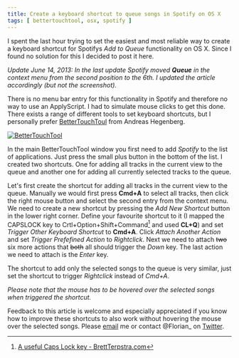 ```yaml
---
title: Create a keyboard shortcut to queue songs in Spotify on OS X
tags: [ bettertouchtool, osx, spotify ]
---
```


I spent the last hour trying to set the easiest and most reliable way to create a keyboard shortcut for Spotifys *Add to Queue* functionality on OS X. Since I found no solution for this I decided to post it here.

*Update June 14, 2013: In the last update Spotify moved __Queue__ in the context menu from the second position to the 6th. I updated the article accordingly (but not the screenshot).*

There is no menu bar entry for this functionality in Spotify and therefore no way to use an ApplyScript. I had to simulate mouse clicks to get this done. There exists a range of different tools to set keyboard shortcuts, but I personally prefer [BetterTouchToul](http://www.bettertouchtool.net) from Andreas Hegenberg.

[![BetterTouchTool](/img/spotify-queue-keyboard-shortcut/bettertouchtool-800.png)](/img/spotify-queue-keyboard-shortcut/bettertouchtool.png)

In the main BetterTouchTool window you first need to add *Spotify* to the list of applications. Just press the small plus button in the bottom of the list. I created two shortcuts. One for adding all tracks in the current view to the queue and another one for adding all currently selected tracks to the queue.

Let's first create the shortcut for adding all tracks in the current view to the queue. Manually we would first press **Cmd+A** to select all tracks, then click the right mouse button and select the second entry from the context menu. We need to create a new shortcut by pressing the *Add New Shortcut* button in the lower right corner. Define your favourite shortcut to it (I mapped the CAPSLOCK key to Crtl+Option+Shift+Command[^capslockkey] and used **CL+Q**) and set *Trigger Other Keyboard Shortcut* to **Cmd+A**. Click *Attach Another Action* and set *Trigger Prefefined Action* to *Rightclick*. Next we need to attach <strike>two</strike> six more actions that <strike>both</strike> all should trigger the *Down* key. The last action we need to attach is the *Enter* key.

The shortcut to add only the selected songs to the queue is very similar, just set the shortcut to trigger *Rightclick* instead of *Cmd+A*.

*Please note that the mouse has to be hovered over the selected songs when triggered the shortcut.*

Feedback to this article is welcome and especially appreciated if you know how to improve these shortcuts to also work without hovering the mouse over the selected songs. Please [email](mailto:florian@eckerstorfer.co) me or contact @Florian_ on [Twitter](http://twitter.com/Florian_).

[^capslockkey]: [A useful Caps Lock key - BrettTerpstra.com](http://brettterpstra.com/2012/12/08/a-useful-caps-lock-key/)
